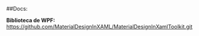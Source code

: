 ##Docs:

**Biblioteca de WPF:** https://github.com/MaterialDesignInXAML/MaterialDesignInXamlToolkit.git
